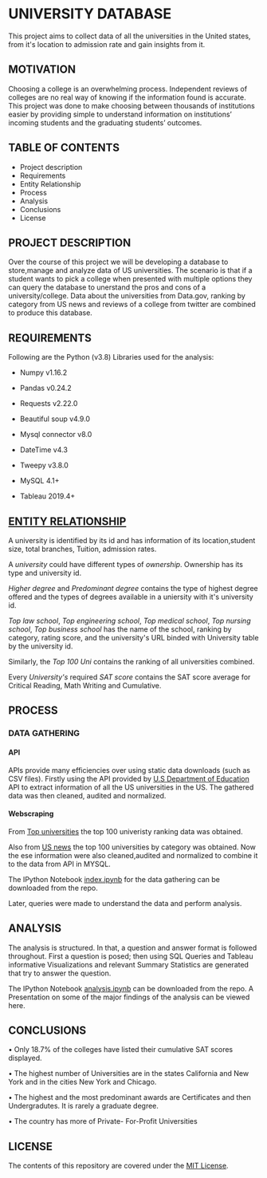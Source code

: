 # UNIVERSITY DATABASE

This project aims to collect data of all the universities in the United states, from it's location to admission rate and gain insights from it.

## MOTIVATION

Choosing a college is an overwhelming process. Independent reviews of colleges are no real way of knowing if the information found is accurate. This project was done to make choosing between thousands of institutions easier by providing simple to understand information on institutions’ incoming students and the graduating students’ outcomes.

## TABLE OF CONTENTS

* Project description
* Requirements
* Entity Relationship
* Process
* Analysis
* Conclusions
* License

## PROJECT DESCRIPTION

Over the course of this project we will be developing a database to store,manage and analyze data of US universities. The scenario is that if a student wants to pick a college when presented with multiple options they can query the database to unerstand the pros and cons of a university/college. Data about the universities from Data.gov, ranking by category from US news and reviews of a college from twitter are combined to produce this database. 

## REQUIREMENTS

Following are the Python (v3.8) Libraries used for the analysis:

* Numpy v1.16.2

* Pandas v0.24.2

* Requests v2.22.0
* Beautiful soup v4.9.0

* Mysql connector v8.0

* DateTime v4.3

* Tweepy v3.8.0
* MySQL 4.1+
* Tableau 2019.4+


## [ENTITY RELATIONSHIP](https://github.com/Vasuki-Manoharan/University-Database/blob/add-license-1/ER%20-%20Diagram.png)

A university is identified by its id and has information of its location,student size, total branches, Tuition, admission rates.

A *university* could have different types of *ownership*. Ownership has its type and university id.

*Higher degree* and *Predominant degree* contains the type of highest degree offered and the types of degrees available in a uniersity with it's university id.

*Top law school*, *Top engineering school*, *Top medical school*, *Top nursing school*, *Top business school* has the name of the school, ranking by category, rating score, and the university's  URL binded with University table by the university id.

Similarly, the *Top 100 Uni* contains the ranking of all universities combined.

Every *University's* required *SAT score* contains the SAT score average for Critical Reading, Math Writing and Cumulative.


## PROCESS

### DATA GATHERING


#### API 

APIs provide many efficiencies over using static data downloads (such as CSV files).
Firstly using the API provided by [U.S Department of Education](https://collegescorecard.ed.gov/) API to extract information of all the US universities in the US. The gathered data was then cleaned, audited and normalized. 

#### Webscraping

From [Top universities](https://www.topuniversities.com/where-to-study/north-america/united-states/ranked-top-100-us-universities) the top 100 univeristy ranking data was obtained. 

Also from [US news](https://www.usnews.com/) the top 100 universities by category was obtained. Now the ese information were also cleaned,audited and normalized to combine it to the data from API in MYSQL. 

The IPython Notebook [index.ipynb](https://github.com/Vasuki-Manoharan/University-Database/blob/add-license-1/index.ipynb) for the data gathering can be downloaded from the repo.

Later, queries were made to understand the data and perform analysis.


## ANALYSIS
The analysis is structured. In that, a question and answer format is followed throughout.
First a question is posed; then using SQL Queries and Tableau informative Visualizations and relevant Summary Statistics are generated that try to answer the question. 

The IPython Notebook [analysis.ipynb](https://github.com/Vasuki-Manoharan/University-Database/blob/add-license-1/Analysis%20.ipynb) can be downloaded from the repo.
A Presentation on some of the major findings of the analysis can be viewed here.

## CONCLUSIONS

•	Only 18.7% of the colleges have listed their cumulative SAT scores displayed.

•	The highest number of Universities are in the states California and New York and in the cities New York and Chicago.

•	The highest and the most predominant awards are Certificates and then Undergradutes. It is rarely a graduate degree.

•	The country has more of Private- For-Profit Universities


## LICENSE

The contents of this repository are covered under the [MIT License](https://github.com/Vasuki-Manoharan/University-Database/blob/add-license-1/LICENSE).
